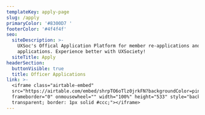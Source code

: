 ```yaml
---
templateKey: apply-page
slug: /apply
primaryColor: '#8300D7 '
footerColor: '#4f4f4f'
seo:
  siteDescription: >-
    UXSoc's Offical Application Platform for member re-applications and officer
    applications. Experience better with UXSociety!
  siteTitle: Apply
headerSection:
  buttonVisible: true
  title: Officer Applications
link: >-
  <iframe class="airtable-embed"
  src="https://airtable.com/embed/shrpTO6oTlz0jrkFN?backgroundColor=pink"
  frameborder="0" onmousewheel="" width="100%" height="533" style="background:
  transparent; border: 1px solid #ccc;"></iframe>
---
```


